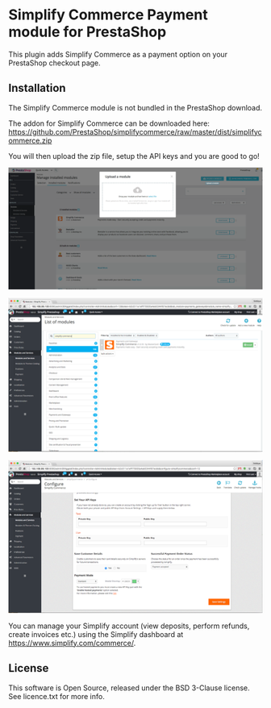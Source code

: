 
# Simplify Commerce Payment module for PrestaShop

This plugin adds Simplify Commerce as a payment option on your PrestaShop checkout page.

## Installation

The Simplify Commerce module is not bundled in the PrestaShop download.

The addon for Simplify Commerce can be downloaded here: https://github.com/PrestaShop/simplifycommerce/raw/master/dist/simplifycommerce.zip

You will then upload the zip file, setup the API keys and you are good to go! 

![Upload Module](docs/upload_module.png "Upload Simplify Commerce module")

![Install Module](docs/install_module.png "Install Simplify Commerce module")

![Setup API Keys](docs/plugin_configuration.png "Plugin Configuration")

You can manage your Simplify account (view deposits, perform refunds, create invoices etc.) using the Simplify dashboard at https://www.simplify.com/commerce/.

## License
This software is Open Source, released under the BSD 3-Clause license. See licence.txt for more info.
